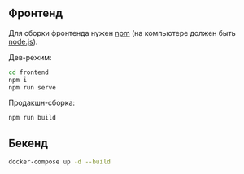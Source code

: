 ## Фронтенд

Для сборки фронтенда нужен [npm](https://www.npmjs.com/) (на компьютере должен быть [node.js](https://nodejs.org/)).

Дев-режим:
```bash
cd frontend
npm i
npm run serve
```

Продакшн-сборка:

```bash
npm run build
```

## Бекенд

```bash
docker-compose up -d --build
```